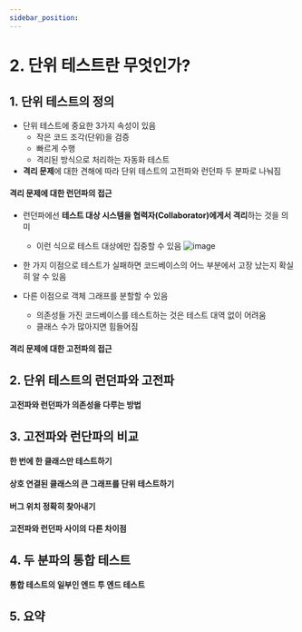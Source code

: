```yaml
---
sidebar_position: 
---
```

# 2. 단위 테스트란 무엇인가?

## 1. 단위 테스트의 정의

- 단위 테스트에 중요한 3가지 속성이 있음
  - 작은 코드 조각(단위)을 검증
  - 빠르게 수행
  - 격리된 방식으로 처리하는 자동화 테스트
- **격리 문제**에 대한 견해에 따라 단위 테스트의 고전파와 런던파 두 분파로 나눠짐

#### 격리 문제에 대한 런던파의 접근

- 런던파에선 **테스트 대상 시스템을 협력자(Collaborator)에게서 격리**하는 것을 의미
  - 이런 식으로 테스트 대상에만 집중할 수 있음
![image](https://user-images.githubusercontent.com/4207192/163816095-71bbac02-82c0-42a6-bd9c-86d5060d2cb6.png)

- 한 가지 이점으로 테스트가 실패하면 코드베이스의 어느 부분에서 고장 났는지 확실히 알 수 있음
- 다른 이점으로 객체 그래프를 분할할 수 있음
  - 의존성들 가진 코드베이스를 테스트하는 것은 테스트 대역 없이 어려움
  - 클래스 수가 많아지면 힘들어짐

#### 격리 문제에 대한 고전파의 접근

## 2. 단위 테스트의 런던파와 고전파

#### 고전파와 런던파가 의존성을 다루는 방법

## 3. 고전파와 런단파의 비교

#### 한 번에 한 클래스만 테스트하기

#### 상호 연결된 클래스의 큰 그래프를 단위 테스트하기

#### 버그 위치 정확히 찾아내기

#### 고전파와 런던파 사이의 다른 차이점

## 4. 두 분파의 통합 테스트

#### 통합 테스트의 일부인 엔드 투 엔드 테스트

## 5. 요약